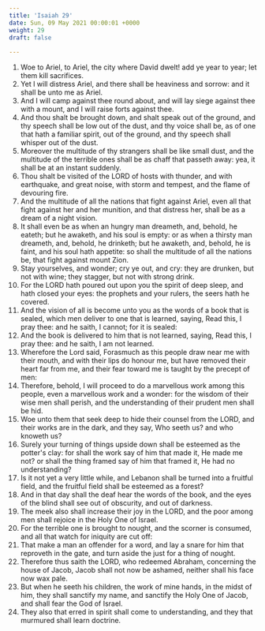 ```yaml
---
title: 'Isaiah 29'
date: Sun, 09 May 2021 00:00:01 +0000
weight: 29
draft: false
  
---
```


1. Woe to Ariel, to Ariel, the city where David dwelt! add ye year to year; let them kill sacrifices.
2. Yet I will distress Ariel, and there shall be heaviness and sorrow: and it shall be unto me as Ariel.
3. And I will camp against thee round about, and will lay siege against thee with a mount, and I will raise forts against thee.
4. And thou shalt be brought down, and shalt speak out of the ground, and thy speech shall be low out of the dust, and thy voice shall be, as of one that hath a familiar spirit, out of the ground, and thy speech shall whisper out of the dust.
5. Moreover the multitude of thy strangers shall be like small dust, and the multitude of the terrible ones shall be as chaff that passeth away: yea, it shall be at an instant suddenly.
6. Thou shalt be visited of the LORD of hosts with thunder, and with earthquake, and great noise, with storm and tempest, and the flame of devouring fire.
7. And the multitude of all the nations that fight against Ariel, even all that fight against her and her munition, and that distress her, shall be as a dream of a night vision.
8. It shall even be as when an hungry man dreameth, and, behold, he eateth; but he awaketh, and his soul is empty: or as when a thirsty man dreameth, and, behold, he drinketh; but he awaketh, and, behold, he is faint, and his soul hath appetite: so shall the multitude of all the nations be, that fight against mount Zion.
9. Stay yourselves, and wonder; cry ye out, and cry: they are drunken, but not with wine; they stagger, but not with strong drink.
10. For the LORD hath poured out upon you the spirit of deep sleep, and hath closed your eyes: the prophets and your rulers, the seers hath he covered.
11. And the vision of all is become unto you as the words of a book that is sealed, which men deliver to one that is learned, saying, Read this, I pray thee: and he saith, I cannot; for it is sealed:
12. And the book is delivered to him that is not learned, saying, Read this, I pray thee: and he saith, I am not learned.
13. Wherefore the Lord said, Forasmuch as this people draw near me with their mouth, and with their lips do honour me, but have removed their heart far from me, and their fear toward me is taught by the precept of men:
14. Therefore, behold, I will proceed to do a marvellous work among this people, even a marvellous work and a wonder: for the wisdom of their wise men shall perish, and the understanding of their prudent men shall be hid.
15. Woe unto them that seek deep to hide their counsel from the LORD, and their works are in the dark, and they say, Who seeth us? and who knoweth us?
16. Surely your turning of things upside down shall be esteemed as the potter's clay: for shall the work say of him that made it, He made me not? or shall the thing framed say of him that framed it, He had no understanding?
17. Is it not yet a very little while, and Lebanon shall be turned into a fruitful field, and the fruitful field shall be esteemed as a forest?
18. And in that day shall the deaf hear the words of the book, and the eyes of the blind shall see out of obscurity, and out of darkness.
19. The meek also shall increase their joy in the LORD, and the poor among men shall rejoice in the Holy One of Israel.
20. For the terrible one is brought to nought, and the scorner is consumed, and all that watch for iniquity are cut off:
21. That make a man an offender for a word, and lay a snare for him that reproveth in the gate, and turn aside the just for a thing of nought.
22. Therefore thus saith the LORD, who redeemed Abraham, concerning the house of Jacob, Jacob shall not now be ashamed, neither shall his face now wax pale.
23. But when he seeth his children, the work of mine hands, in the midst of him, they shall sanctify my name, and sanctify the Holy One of Jacob, and shall fear the God of Israel.
24. They also that erred in spirit shall come to understanding, and they that murmured shall learn doctrine.

